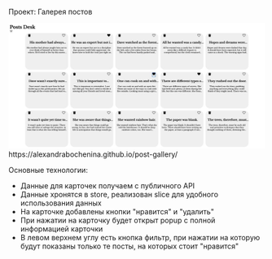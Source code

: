Проект: Галерея постов

<img src="./src/image/readmegallery.jpeg">
https://alexandrabochenina.github.io/post-gallery/

Основные технологии: 

* Данные для карточек получаем с публичного API
* Данные хронятся в store, реализован slice для удобного использования данных
* На карточке добавлены кнопки "нравится" и "удалить"
* При нажатии на карточку будет открыт popup с полной информацией карточки 
* В левом верхнем углу есть кнопка фильтр, при нажатии на которую будут показаны только те посты, на которых стоит "нравится"
